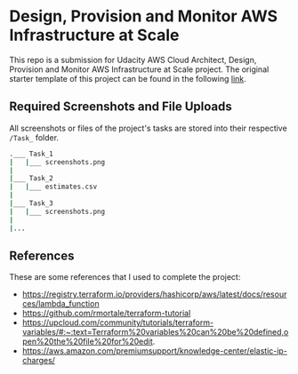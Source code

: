 # Design, Provision and Monitor AWS Infrastructure at Scale

This repo is a submission for Udacity AWS Cloud Architect, Design, Provision and Monitor AWS Infrastructure at Scale project. The original starter template of this project can be found in the following [link](https://github.com/udacity/cand-c2-project).

## Required Screenshots and File Uploads

All screenshots or files of the project's tasks are stored into their respective `/Task_` folder.

```bash
.___ Task_1
|   |___ screenshots.png
|
|___ Task_2
|   |___ estimates.csv
|
|___ Task_3
|   |___ screenshots.png
|
|...
```

## References

These are some references that I used to complete the project:
* https://registry.terraform.io/providers/hashicorp/aws/latest/docs/resources/lambda_function
* https://github.com/rmortale/terraform-tutorial
* https://upcloud.com/community/tutorials/terraform-variables/#:~:text=Terraform%20variables%20can%20be%20defined,open%20the%20file%20for%20edit.
* https://aws.amazon.com/premiumsupport/knowledge-center/elastic-ip-charges/
